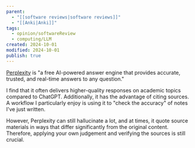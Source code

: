 ```yaml
---
parent:
  - "[[software reviews|software reviews]]"
  - "[[Anki|Anki]]"
tags:
  - opinion/softwareReview
  - computing/LLM
created: 2024-10-01
modified: 2024-10-01
publish: true
---
```

[Perplexity](https://www.perplexity.ai/) is "a free AI-powered answer engine that provides accurate, trusted, and real-time answers to any question."

I find that it often delivers higher-quality responses on academic topics compared to ChatGPT. Additionally, it has the advantage of citing sources. A workflow I particularly enjoy is using it to "check the accuracy" of notes I've just written.

However, Perplexity can still hallucinate a lot, and at times, it quote source materials in ways that differ significantly from the original content. Therefore, applying your own judgement and verifying the sources is still crucial.